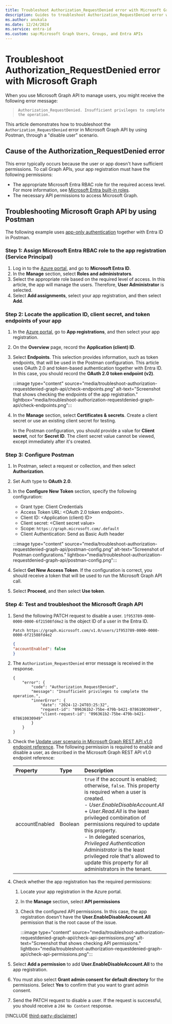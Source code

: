 ```yaml
---
title: Troubleshoot Authorization_RequestDenied error with Microsoft Graph
description: Guides to troubleshoot Authorization_RequestDenied error with Microsoft Graph in Postman.
ms.author: anukala
ms.date: 12/24/2024
ms.service: entra-id
ms.custom: sap:Microsoft Graph Users, Groups, and Entra APIs
---
```


# Troubleshoot Authorization_RequestDenied error with Microsoft Graph

When you use Microsoft Graph API to manage users, you might receive the following error message:

> `Authorization_RequestDenied. Insufficient privileges to complete the operation.`

This article demonstrates how to troubleshoot the `Authorization_RequestDenied` error in Microsoft Graph API by using Postman, through a "disable user" scenario.

## Cause of the Authorization_RequestDenied error

This error typically occurs because the user or app doesn't have sufficient permissions. To call Graph APIs, your app registration must have the following permissions:

- The appropriate Microsoft Entra RBAC role for the required access level. For more information, see [Microsoft Entra built-in roles](/entra/identity/role-based-access-control/permissions-reference).
- The necessary API permissions to access Microsoft Graph.


## Troubleshooting Microsoft Graph API by using Postman

The following example uses [app-only authentication](/entra/identity-platform/permissions-consent-overview#app-only-access-access-without-a-user) together with Entra ID in Postman.

### Step 1: Assign Microsoft Entra RBAC role to the app registration (Service Principal)

1. Log in to the [Azure portal](https://portal.azure.com), and go to **Microsoft Entra ID**.
1. In the **Manage** section, select **Roles and administrators**.
1. Select the appropriate role based on the required level of access. In this article, the app will manage the users. Therefore, **User Administrator** is selected.
1. Select **Add assignments**, select your app registration, and then select **Add**.

### Step 2: Locate the application ID, client secret, and token endpoints of your app

1. In the [Azure portal](https://portal.azure.com), go to **App registrations**, and then select your app registration.  
1. On the **Overview** page, record the **Application (client) ID**.
1. Select **Endpoints**. This selection provides information, such as token endpoints, that will be used in the Postman configuration. This article uses OAuth 2.0 and token-based authentication together with Entra ID. In this case, you should record the **OAuth 2.0 token endpoint (v2)**.

    :::image type="content" source="media/troubleshoot-authorization-requestdenied-graph-api/check-endpoints.png" alt-text="Screenshot that shows checking the endpoints of the app registration." lightbox="media/troubleshoot-authorization-requestdenied-graph-api/check-endpoints.png":::
1. In the **Manage** section, select **Certificates & secrets**. Create a client secret or use an existing client secret for testing.

    In the Postman configuration, you should provide a value for **Client secret**, not for **Secret ID**. The client secret value cannot be viewed, except immediately after it's created.

### Step 3: Configure Postman

1. In Postman, select a request or collection, and then select **Authorization**.
1. Set Auth type to **OAuth 2.0**.
1. In the **Configure New Token** section, specify the following configuration:

   - Grant type: Client Credentials
   - Access Token URL: \<OAuth 2.0 token endpoint\>.
   - Client ID: \<Application (client) ID\>
   - Client secret: \<Client secret value\>
   - Scope: `https://graph.microsoft.com/.default`
   - Client Authentication: Send as Basic Auth header

    :::image type="content" source="media/troubleshoot-authorization-requestdenied-graph-api/postman-config.png" alt-text="Screenshot of Postman configurations." lightbox="media/troubleshoot-authorization-requestdenied-graph-api/postman-config.png":::

1. Select **Get New Access Token**. If the configuration is correct, you should receive a token that will be used to run the Microsoft Graph API call.
1. Select **Proceed**, and then select **Use token**.

### Step 4: Test and troubleshoot the Microsoft Graph API

1. Send the following PATCH request to disable a user. `1f953789-0000-0000-0000-6f21508fd4e2` is the object ID of a user in the Entra ID.

    ``` HTTP
    Patch https://graph.microsoft.com/v1.0/users/1f953789-0000-0000-0000-6f21508fd4e2
    ```

    ```JSON
    {
    "accountEnabled": false
    }
    ```

1. The `Authorization_RequestDenied` error message is received in the response.

    ```Output
    {
        "error": {
            "code": "Authorization_RequestDenied",
            "message": "Insufficient privileges to complete the operation.",
            "innerError": {
                "date": "2024-12-24T03:25:32",
                "request-id": "096361b2-75be-479b-b421-078610030949",
                "client-request-id": "096361b2-75be-479b-b421-078610030949"
            }
        }
    }
    ```
        
1. Check the [Update user scenario in Microsoft Graph REST API v1.0 endpoint reference](/graph/api/user-update?view=graph-rest-1.0&tabs=http#permissions&preserve-view=true). The following permission is required to enable and disable a user, as described in the Microsoft Graph REST API v1.0 endpoint reference:

    | Property        | Type    | Description |
    |:----------------|:--------|:------------|
    | accountEnabled  | Boolean | `true` if the account is enabled; otherwise, `false`. This property is required when a user is created. <br/> - *User.EnableDisableAccount.All* + *User.Read.All* is the least privileged combination of permissions required to update this property. <br/> - In delegated scenarios, *Privileged Authentication Administrator* is the least privileged role that's allowed to update this property for all administrators in the tenant. |

1. Check whether the app registration has the required permissions:
    1. Locate your app registration in the Azure portal.
    2. In the **Manage** section, select **API permissions**
    3. Check the configured API permissions. In this case, the app registration doesn't have the **User.EnableDisableAccount.All** permission that is the root cause of the issue.

        :::image type="content" source="media/troubleshoot-authorization-requestdenied-graph-api/check-api-permissions.png" alt-text="Screenshot that shows checking API permissions." lightbox="media/troubleshoot-authorization-requestdenied-graph-api/check-api-permissions.png":::

1. Select **Add a permission** to add **User.EnableDisableAccount.All** to the app registration.
1. You must also select **Grant admin consent for default directory** for the permissions. Select **Yes** to confirm that you want to grant admin consent.
1. Send the PATCH request to disable a user. If the request is successful, you should receive a `204 No Content` response.

[!INCLUDE [third-party-disclaimer](../../includes/third-party-disclaimer.md)]